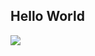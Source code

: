 ## Hello World

<img src = "https://media1.tenor.com/m/kjXMU4dl8lAAAAAC/hello-world.gif">

<!---
dish04/dish04 is a ✨ special ✨ repository because its `README.md` (this file) appears on your GitHub profile.
You can click the Preview link to take a look at your changes.
--->
